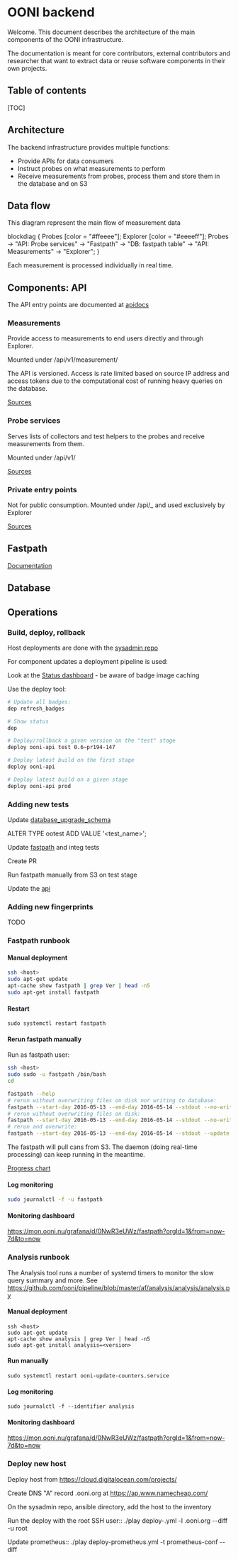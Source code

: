 # OONI backend

Welcome. This document describes the architecture of the main components of the
OONI infrastructure.

The documentation is meant for core contributors, external contributors and researcher
that want to extract data or reuse software components in their own projects.

## Table of contents

[TOC]

## Architecture

The backend infrastructure provides multiple functions:
 * Provide APIs for data consumers
 * Instruct probes on what measurements to perform
 * Receive measurements from probes, process them and store them in the database and on S3

## Data flow

This diagram represent the main flow of measurement data


blockdiag {
  Probes [color = "#ffeeee"];
  Explorer [color = "#eeeeff"];
  Probes -> "API: Probe services" -> "Fastpath" -> "DB: fastpath table" -> "API: Measurements" -> "Explorer";
}

Each measurement is processed individually in real time.


## Components: API

The API entry points are documented at [apidocs](https://api.ooni.io/apidocs/)

### Measurements

Provide access to measurements to end users directly and through Explorer.

Mounted under /api/v1/measurement/

The API is versioned. Access is rate limited based on source IP address and access tokens
due to the computational cost of running heavy queries on the database.

[Sources](https://github.com/ooni/api/blob/master/newapi/ooniapi/probe_services.py)

### Probe services

Serves lists of collectors and test helpers to the probes and receive measurements from them.

Mounted under /api/v1/

[Sources](https://github.com/ooni/api/blob/master/newapi/ooniapi/probe_services.py)

### Private entry points

Not for public consumption. Mounted under /api/_ and used exclusively by Explorer

[Sources](https://github.com/ooni/api/blob/master/newapi/ooniapi/private.py)

## Fastpath

[Documentation](af/fastpath/fastpath/core.html)

## Database




## Operations

### Build, deploy, rollback

Host deployments are done with the [sysadmin repo](https://github.com/ooni/sysadmin)

For component updates a deployment pipeline is used:

Look at the [Status dashboard](https://github.com/ooni/backend/wiki/Backend) - be aware of badge image caching

Use the deploy tool:

```bash
# Update all badges:
dep refresh_badges

# Show status
dep

# Deploy/rollback a given version on the "test" stage
deploy ooni-api test 0.6~pr194-147

# Deploy latest build on the first stage
deploy ooni-api

# Deploy latest build on a given stage
deploy ooni-api prod

```

### Adding new tests

Update [database_upgrade_schema](https://github.com/ooni/pipeline/blob/master/af/fastpath/database_upgrade_schema.py)

ALTER TYPE ootest ADD VALUE '<test_name>';

Update [fastpath](https://github.com/ooni/pipeline/blob/master/af/fastpath/fastpath/core.py) and integ tests

Create PR

Run fastpath manually from S3 on test stage

Update the [api](https://github.com/ooni/api/blob/master/newapi/ooniapi/measurements.py#L491)

### Adding new fingerprints

TODO

### Fastpath runbook

#### Manual deployment

```bash
ssh <host>
sudo apt-get update
apt-cache show fastpath | grep Ver | head -n5
sudo apt-get install fastpath
```

#### Restart
`sudo systemctl restart fastpath`

#### Rerun fastpath manually

Run as fastpath user:

```bash
ssh <host>
sudo sudo -u fastpath /bin/bash
cd
```

```bash
fastpath --help
# rerun without overwriting files on disk nor writing to database:
fastpath --start-day 2016-05-13 --end-day 2016-05-14 --stdout --no-write-msmt --no-write-to-db
# rerun without overwriting files on disk:
fastpath --start-day 2016-05-13 --end-day 2016-05-14 --stdout --no-write-msmt
# rerun and overwrite:
fastpath --start-day 2016-05-13 --end-day 2016-05-14 --stdout --update
```

The fastpath will pull cans from S3.
The daemon (doing real-time processing) can keep running in the meantime.

[Progress chart](https://mon.ooni.nu/prometheus/new/graph?g0.expr=netdata_statsd_gauge_fastpath_s3feeder_s3_download_percentage_value_average%7Bdimension%3D%22gauge%22%7D&g0.tab=0&g0.stacked=1&g0.range_input=2h&g1.expr=netdata_statsd_gauge_fastpath_load_s3_reports_remaining_files_value_average%7Bdimension%3D%22gauge%22%7D&g1.tab=0&g1.stacked=1&g1.range_input=1h)
#### Log monitoring

```bash
sudo journalctl -f -u fastpath
```

#### Monitoring dashboard

https://mon.ooni.nu/grafana/d/0NwR3eUWz/fastpath?orgId=1&from=now-7d&to=now

### Analysis runbook

The Analysis tool runs a number of systemd timers to monitor the slow query summary and more.
See https://github.com/ooni/pipeline/blob/master/af/analysis/analysis/analysis.py

#### Manual deployment

```
ssh <host>
sudo apt-get update
apt-cache show analysis | grep Ver | head -n5
sudo apt-get install analysis=<version>
```

#### Run manually

`sudo systemctl restart ooni-update-counters.service`

#### Log monitoring

```
sudo journalctl -f --identifier analysis
```

#### Monitoring dashboard

https://mon.ooni.nu/grafana/d/0NwR3eUWz/fastpath?orgId=1&from=now-7d&to=now


### Deploy new host

Deploy host from https://cloud.digitalocean.com/projects/

Create DNS "A" record <name>.ooni.org at https://ap.www.namecheap.com/

On the sysadmin repo, ansible directory, add the host to the inventory

Run the deploy with the root SSH user::
  ./play deploy-<foo>.yml -l <name>.ooni.org --diff -u root

Update prometheus::
./play deploy-prometheus.yml -t prometheus-conf --diff
